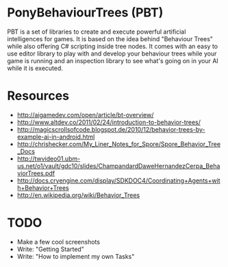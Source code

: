 PonyBehaviourTrees (PBT)
========================

PBT is a set of libraries to create and execute powerful artificial intelligences for games.
It is based on the idea behind "Behaviour Trees" while also offering C# scripting inside tree nodes.
It comes with an easy to use editor library to play with and develop your behaviour trees while your game is running
and an inspection library to see what's going on in your AI while it is executed.


Resources
=========

- http://aigamedev.com/open/article/bt-overview/
- http://www.altdev.co/2011/02/24/introduction-to-behavior-trees/
- http://magicscrollsofcode.blogspot.de/2010/12/behavior-trees-by-example-ai-in-android.html
- http://chrishecker.com/My_Liner_Notes_for_Spore/Spore_Behavior_Tree_Docs
- http://twvideo01.ubm-us.net/o1/vault/gdc10/slides/ChampandardDaweHernandezCerpa_BehaviorTrees.pdf
- http://docs.cryengine.com/display/SDKDOC4/Coordinating+Agents+with+Behavior+Trees
- http://en.wikipedia.org/wiki/Behavior_Trees


TODO
====

- Make a few cool screenshots
- Write: "Getting Started"
- Write: "How to implement my own Tasks"

